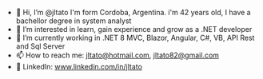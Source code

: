 - 👋 Hi, I’m @jltato I'm form Cordoba, Argentina. i'm 42 years old, I have a bachellor degree in system analyst
- 👀 I’m interested in learn, gain experience and grow as a .NET developer
- 🌱 I’m currently working in .NET 8 MVC, Blazor, Angular, C#, VB, API Rest and Sql Server
- 📫 How to reach me: jltato@hotmail.com, jltato82@gmail.com
- 👀 LinkedIn: www.linkedin.com/in/jltato

<!---
jltato/jltato is a ✨ special ✨ repository because its `README.md` (this file) appears on your GitHub profile.
You can click the Preview link to take a look at your changes.
--->
